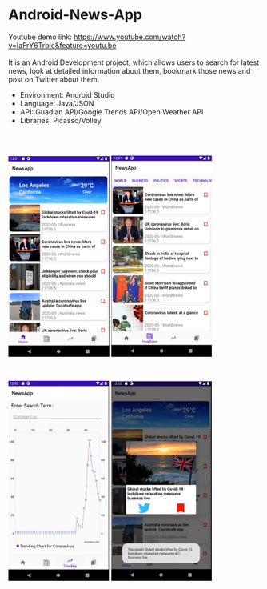 # Android-News-App
Youtube demo link: https://www.youtube.com/watch?v=IaFrY6Trblc&feature=youtu.be  <br><br>
It is an Android Development project, which allows users to search for latest news, look at detailed information about them, bookmark those news and post on Twitter about them.</br>


- Environment: Android Studio
- Language: Java/JSON
- API: Guadian API/Google Trends API/Open Weather API
- Libraries: Picasso/Volley

</br>
</br>
<p>
<img src="screenshot1.png" width="40%">
<img src="screenshot2.png" width="40%">
</p>
</br>
<p>
<img src="screenshot3.png" width="40%">
<img src="screenshot4.png" width="40%">
</p>
